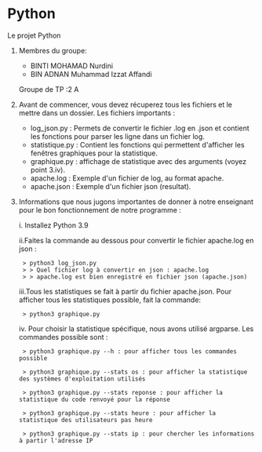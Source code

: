# Python
Le projet Python
1. Membres du groupe:
	* BINTI MOHAMAD Nurdini 
	* BIN ADNAN Muhammad Izzat Affandi
	
   Groupe de TP :2 A

2. Avant de commencer, vous devez récuperez tous les fichiers et le mettre dans un dossier.
	Les fichiers importants :
	* log_json.py : Permets de convertir le fichier .log en .json et contient les fonctions pour parser les ligne dans un fichier log.
	* statistique.py : Contient les fonctions qui permettent d'afficher les fenêtres graphiques pour la statistique.
	* graphique.py : affichage de statistique avec des arguments (voyez point 3.iv).
	* apache.log : Exemple d'un fichier de log, au format apache.
	* apache.json : Exemple d'un fichier json (resultat).
	

3. Informations que nous jugons importantes de donner à notre enseignant pour le bon fonctionnement de notre programme :
	
	i. Installez Python 3.9
	
	ii.Faites la commande au dessous pour convertir le fichier apache.log en json :
	
		> python3 log_json.py
		> > Quel fichier log à convertir en json : apache.log
		> > apache.log est bien enregistré en fichier json (apache.json)
		
	iii.Tous les statistiques se fait à partir du fichier apache.json. Pour afficher tous les statistiques possible, fait la commande:
	
		> python3 graphique.py
		
	iv. Pour choisir la statistique spécifique, nous avons utilisé argparse. Les commandes possible sont :
	
		> python3 graphique.py --h : pour afficher tous les commandes possible
		
		> python3 graphique.py --stats os : pour afficher la statistique des systèmes d'exploitation utilisés
		
		> python3 graphique.py --stats reponse : pour afficher la statistique du code renvoyé pour la réponse
		
		> python3 graphique.py --stats heure : pour afficher la statistique des utilisateurs pas heure
		
		> python3 graphique.py --stats ip : pour chercher les informations à partir l'adresse IP
